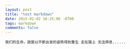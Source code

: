 ```yaml
---
layout: post
title: "test markdown"
date: 2015-01-02 16:25:06 -0700
tags: markdown
comments: false
---
```

`我们的生命，就是以不断出发的姿势得到重生 走在路上 无法停息......`